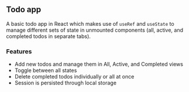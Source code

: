 ## Todo app

A basic todo app in React which makes use of `useRef` and `useState` to manage different sets of state in unmounted components (all, active, and completed todos in separate tabs).

### Features

* Add new todos and manage them in All, Active, and Completed views
* Toggle between all states
* Delete completed todos individually or all at once
* Session is persisted through local storage
